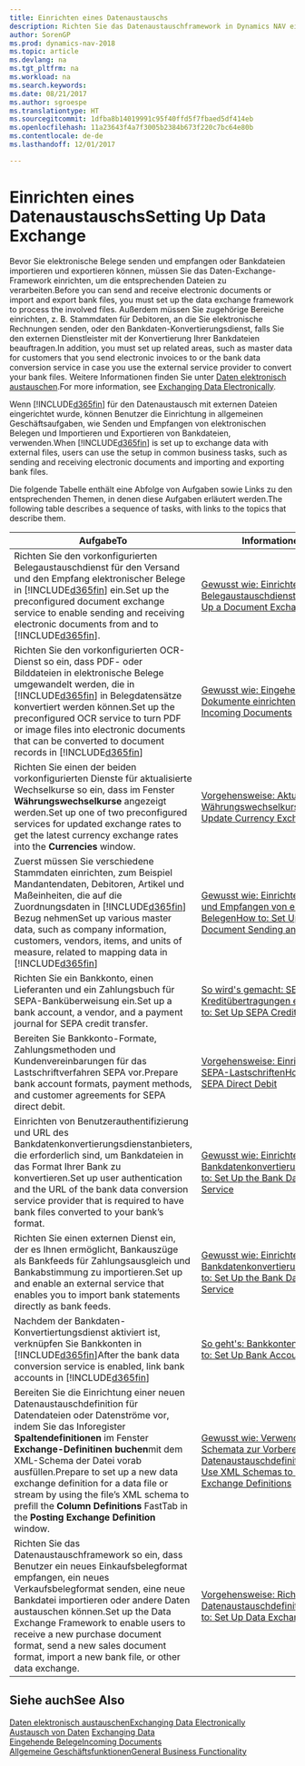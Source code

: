 ```yaml
---
title: Einrichten eines Datenaustauschs
description: Richten Sie das Datenaustauschframework in Dynamics NAV ein.
author: SorenGP
ms.prod: dynamics-nav-2018
ms.topic: article
ms.devlang: na
ms.tgt_pltfrm: na
ms.workload: na
ms.search.keywords: 
ms.date: 08/21/2017
ms.author: sgroespe
ms.translationtype: HT
ms.sourcegitcommit: 1dfba8b14019991c95f40ffd5f7fbaed5df414eb
ms.openlocfilehash: 11a23643f4a7f3005b2384b673f220c7bc64e80b
ms.contentlocale: de-de
ms.lasthandoff: 12/01/2017

---
```

# <a name="setting-up-data-exchange"></a><span data-ttu-id="f056c-103">Einrichten eines Datenaustauschs</span><span class="sxs-lookup"><span data-stu-id="f056c-103">Setting Up Data Exchange</span></span>
<span data-ttu-id="f056c-104">Bevor Sie elektronische Belege senden und empfangen oder Bankdateien importieren und exportieren können, müssen Sie das Daten-Exchange-Framework einrichten, um die entsprechenden Dateien zu verarbeiten.</span><span class="sxs-lookup"><span data-stu-id="f056c-104">Before you can send and receive electronic documents or import and export bank files, you must set up the data exchange framework to process the involved files.</span></span> <span data-ttu-id="f056c-105">Außerdem müssen Sie zugehörige Bereiche einrichten, z. B. Stammdaten für Debitoren, an die Sie elektronische Rechnungen senden, oder den Bankdaten-Konvertierungsdienst, falls Sie den externen Dienstleister mit der Konvertierung Ihrer Bankdateien beauftragen.</span><span class="sxs-lookup"><span data-stu-id="f056c-105">In addition, you must set up related areas, such as master data for customers that you send electronic invoices to or the bank data conversion service in case you use the external service provider to convert your bank files.</span></span> <span data-ttu-id="f056c-106">Weitere Informationen finden Sie unter [Daten elektronisch austauschen](across-data-exchange.md).</span><span class="sxs-lookup"><span data-stu-id="f056c-106">For more information, see [Exchanging Data Electronically](across-data-exchange.md).</span></span>  

 <span data-ttu-id="f056c-107">Wenn [!INCLUDE[d365fin](includes/d365fin_md.md)] für den Datenaustausch mit externen Dateien eingerichtet wurde, können Benutzer die Einrichtung in allgemeinen Geschäftsaufgaben, wie Senden und Empfangen von elektronischen Belegen und Importieren und Exportieren von Bankdateien, verwenden.</span><span class="sxs-lookup"><span data-stu-id="f056c-107">When [!INCLUDE[d365fin](includes/d365fin_md.md)] is set up to exchange data with external files, users can use the setup in common business tasks, such as sending and receiving electronic documents and importing and exporting bank files.</span></span>  

 <span data-ttu-id="f056c-108">Die folgende Tabelle enthält eine Abfolge von Aufgaben sowie Links zu den entsprechenden Themen, in denen diese Aufgaben erläutert werden.</span><span class="sxs-lookup"><span data-stu-id="f056c-108">The following table describes a sequence of tasks, with links to the topics that describe them.</span></span>  

|<span data-ttu-id="f056c-109">**Aufgabe**</span><span class="sxs-lookup"><span data-stu-id="f056c-109">**To**</span></span>|<span data-ttu-id="f056c-110">**Informationen**</span><span class="sxs-lookup"><span data-stu-id="f056c-110">**See**</span></span>|  
|------------|-------------|  
|<span data-ttu-id="f056c-111">Richten Sie den vorkonfigurierten Belegaustauschdienst für den Versand und den Empfang elektronischer Belege in [!INCLUDE[d365fin](includes/d365fin_md.md)] ein.</span><span class="sxs-lookup"><span data-stu-id="f056c-111">Set up the preconfigured document exchange service to enable sending and receiving electronic documents from and to [!INCLUDE[d365fin](includes/d365fin_md.md)].</span></span>|[<span data-ttu-id="f056c-112">Gewusst wie: Einrichten eine Belegaustauschdienstes</span><span class="sxs-lookup"><span data-stu-id="f056c-112">How to: Set Up a Document Exchange Service</span></span>](across-how-to-set-up-a-document-exchange-service.md)|  
|<span data-ttu-id="f056c-113">Richten Sie den vorkonfigurierten OCR-Dienst so ein, dass PDF- oder Bilddateien in elektronische Belege umgewandelt werden, die in [!INCLUDE[d365fin](includes/d365fin_md.md)] in Belegdatensätze konvertiert werden können.</span><span class="sxs-lookup"><span data-stu-id="f056c-113">Set up the preconfigured OCR service to turn PDF or image files into electronic documents that can be converted to document records in [!INCLUDE[d365fin](includes/d365fin_md.md)]</span></span>|[<span data-ttu-id="f056c-114">Gewusst wie: Eingehende Dokumente einrichten</span><span class="sxs-lookup"><span data-stu-id="f056c-114">How to: Set Up Incoming Documents</span></span>](across-how-setup-income-documents.md)|  
|<span data-ttu-id="f056c-115">Richten Sie einen der beiden vorkonfigurierten Dienste für aktualisierte Wechselkurse so ein, dass im Fenster  **Währungswechselkurse** angezeigt werden.</span><span class="sxs-lookup"><span data-stu-id="f056c-115">Set up one of two preconfigured services for updated exchange rates to get the latest currency exchange rates into the **Currencies** window.</span></span>|[<span data-ttu-id="f056c-116">Vorgehensweise: Aktualisieren von Währungswechselkursen</span><span class="sxs-lookup"><span data-stu-id="f056c-116">How to: Update Currency Exchange Rates</span></span>](finance-how-update-currencies.md)|  
|<span data-ttu-id="f056c-117">Zuerst müssen Sie verschiedene Stammdaten einrichten, zum Beispiel Mandantendaten, Debitoren, Artikel und Maßeinheiten, die auf die Zuordnungsdaten in [!INCLUDE[d365fin](includes/d365fin_md.md)] Bezug nehmen</span><span class="sxs-lookup"><span data-stu-id="f056c-117">Set up various master data, such as company information, customers, vendors, items, and units of measure, related to mapping data in [!INCLUDE[d365fin](includes/d365fin_md.md)]</span></span>|[<span data-ttu-id="f056c-118">Gewusst wie: Einrichten des Senden und Empfangen von elektronischen Belegen</span><span class="sxs-lookup"><span data-stu-id="f056c-118">How to: Set Up Electronic Document Sending and Receiving</span></span>](across-how-to-set-up-electronic-document-sending-and-receiving.md)|  
|<span data-ttu-id="f056c-119">Richten Sie ein Bankkonto, einen Lieferanten und ein Zahlungsbuch für SEPA-Banküberweisung ein.</span><span class="sxs-lookup"><span data-stu-id="f056c-119">Set up a bank account, a vendor, and a payment journal for SEPA credit transfer.</span></span>|[<span data-ttu-id="f056c-120">So wird's gemacht: SEPA-Kreditübertragungen einrichten</span><span class="sxs-lookup"><span data-stu-id="f056c-120">How to: Set Up SEPA Credit Transfer</span></span>](finance-how-to-set-up-sepa-credit-transfer.md)|  
|<span data-ttu-id="f056c-121">Bereiten Sie Bankkonto-Formate, Zahlungsmethoden und Kundenvereinbarungen für das Lastschriftverfahren SEPA vor.</span><span class="sxs-lookup"><span data-stu-id="f056c-121">Prepare bank account formats, payment methods, and customer agreements for SEPA direct debit.</span></span>|[<span data-ttu-id="f056c-122">Vorgehensweise: Einrichten von SEPA-Lastschriften</span><span class="sxs-lookup"><span data-stu-id="f056c-122">How to: Set Up SEPA Direct Debit</span></span>](finance-how-to-set-up-sepa-direct-debit.md)|  
|<span data-ttu-id="f056c-123">Einrichten von Benutzerauthentifizierung und URL des Bankdatenkonvertierungsdienstanbieters, die erforderlich sind, um Bankdateien in das Format Ihrer Bank zu konvertieren.</span><span class="sxs-lookup"><span data-stu-id="f056c-123">Set up user authentication and the URL of the bank data conversion service provider that is required to have bank files converted to your bank’s format.</span></span>|[<span data-ttu-id="f056c-124">Gewusst wie: Einrichten des Bankdatenkonvertierungsservice</span><span class="sxs-lookup"><span data-stu-id="f056c-124">How to: Set Up the Bank Data Conversion Service</span></span>](bank-how-setup-bank-data-conversion-service.md)|  
|<span data-ttu-id="f056c-125">Richten Sie einen externen Dienst ein, der es Ihnen ermöglicht, Bankauszüge als Bankfeeds für Zahlungsausgleich und Bankabstimmung zu importieren.</span><span class="sxs-lookup"><span data-stu-id="f056c-125">Set up and enable an external service that enables you to import bank statements directly as bank feeds.</span></span>|[<span data-ttu-id="f056c-126">Gewusst wie: Einrichten des Bankdatenkonvertierungsservice</span><span class="sxs-lookup"><span data-stu-id="f056c-126">How to: Set Up the Bank Data Conversion Service</span></span>](bank-how-setup-bank-data-conversion-service.md)|  
|<span data-ttu-id="f056c-127">Nachdem der Bankdaten-Konvertiertungsdienst aktiviert ist, verknüpfen Sie Bankkonten in [!INCLUDE[d365fin](includes/d365fin_md.md)]</span><span class="sxs-lookup"><span data-stu-id="f056c-127">After the bank data conversion service is enabled, link bank accounts in [!INCLUDE[d365fin](includes/d365fin_md.md)]</span></span>|[<span data-ttu-id="f056c-128">So geht's: Bankkonten einrichten</span><span class="sxs-lookup"><span data-stu-id="f056c-128">How to: Set Up Bank Accounts</span></span>](bank-how-setup-bank-accounts.md)|  
|<span data-ttu-id="f056c-129">Bereiten Sie die Einrichtung einer neuen Datenaustauschdefinition für Datendateien oder Datenströme vor, indem Sie das Inforegister **Spaltendefinitionen** im Fenster **Exchange-Definitinen buchen**mit dem XML-Schema der Datei vorab ausfüllen.</span><span class="sxs-lookup"><span data-stu-id="f056c-129">Prepare to set up a new data exchange definition for a data file or stream by using the file’s XML schema to prefill the **Column Definitions** FastTab in the **Posting Exchange Definition** window.</span></span>|[<span data-ttu-id="f056c-130">Gewusst wie: Verwenden von XML-Schemata zur Vorbereitung von Datenaustauschdefinitionen</span><span class="sxs-lookup"><span data-stu-id="f056c-130">How to: Use XML Schemas to Prepare Data Exchange Definitions</span></span>](across-how-to-use-xml-schemas-to-prepare-data-exchange-definitions.md)|  
|<span data-ttu-id="f056c-131">Richten Sie das Datenaustauschframework so ein, dass Benutzer ein neues Einkaufsbelegformat empfangen, ein neues Verkaufsbelegformat senden, eine neue Bankdatei importieren oder andere Daten austauschen können.</span><span class="sxs-lookup"><span data-stu-id="f056c-131">Set up the Data Exchange Framework to enable users to receive a new purchase document format, send a new sales document format, import a new bank file, or other data exchange.</span></span>|[<span data-ttu-id="f056c-132">Vorgehensweise: Richten Sie Datenaustauschdefinitionen ein.</span><span class="sxs-lookup"><span data-stu-id="f056c-132">How to: Set Up Data Exchange Definitions</span></span>](across-how-to-set-up-data-exchange-definitions.md)|  

## <a name="see-also"></a><span data-ttu-id="f056c-133">Siehe auch</span><span class="sxs-lookup"><span data-stu-id="f056c-133">See Also</span></span>  
[<span data-ttu-id="f056c-134">Daten elektronisch austauschen</span><span class="sxs-lookup"><span data-stu-id="f056c-134">Exchanging Data Electronically</span></span>](across-data-exchange.md)  
<span data-ttu-id="f056c-135">[Austausch von Daten](across-exchange-data.md) </span><span class="sxs-lookup"><span data-stu-id="f056c-135">[Exchanging Data](across-exchange-data.md) </span></span>  
[<span data-ttu-id="f056c-136">Eingehende Belege</span><span class="sxs-lookup"><span data-stu-id="f056c-136">Incoming Documents</span></span>](across-income-documents.md)  
[<span data-ttu-id="f056c-137">Allgemeine Geschäftsfunktionen</span><span class="sxs-lookup"><span data-stu-id="f056c-137">General Business Functionality</span></span>](ui-across-business-areas.md)  

